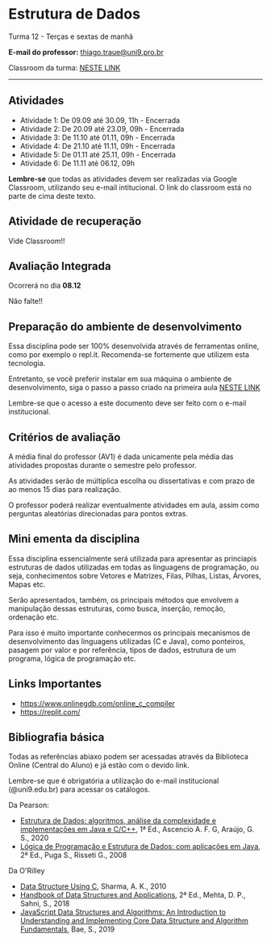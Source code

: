 # Estrutura de Dados

Turma 12 - Terças e sextas de manhã

**E-mail do professor:** thiago.traue@uni9.pro.br

Classroom da turma: [NESTE LINK](https://classroom.google.com/c/NDg4ODEyMjIxNDI2?cjc=yvtkqej)

---

## Atividades

- Atividade 1: De 09.09 até 30.09, 11h - Encerrada
- Atividade 2: De 20.09 até 23.09, 09h - Encerrada
- Atividade 3: De 11.10 até 01.11, 09h - Encerrada
- Atividade 4: De 21.10 até 11.11, 09h - Encerrada
- Atividade 5: De 01.11 até 25.11, 09h - Encerrada
- Atividade 6: De 11.11 até 06.12, 09h

**Lembre-se** que todas as atividades devem ser realizadas via Google Classroom, utilizando seu e-mail intitucional. O link do classroom está no parte de cima deste texto.

## Atividade de recuperação

Vide Classroom!!


## Avaliação Integrada

Ocorrerá no dia **08.12**

Não falte!!


## Preparação do ambiente de desenvolvimento

Essa disciplina pode ser 100% desenvolvida através de ferramentas online, como por exemplo o repl.it. Recomenda-se fortemente que utilizem esta tecnologia.

Entretanto, se você preferir instalar em sua máquina o ambiente de desenvolvimento, siga o passo a passo criado na primeira aula [NESTE LINK](https://docs.google.com/document/d/1YoNdpckKwzpodFB8-5oZPBCm-jcUQvjAkWdQEFbeoQg/edit?usp=sharing)

Lembre-se que o acesso a este documento deve ser feito com o e-mail institucional.

## Critérios de avaliação

A média final do professor (AV1) é dada unicamente pela média das atividades propostas durante o semestre pelo professor.

As atividades serão de múltiplica escolha ou dissertativas e com prazo de ao menos 15 dias para realização.

O professor poderá realizar eventualmente atividades em aula, assim como perguntas aleatórias direcionadas para pontos extras.

## Mini ementa da disciplina

Essa disciplina essencialmente será utilizada para apresentar as princiapis estruturas de dados utilizadas em todas as linguagens de programação, ou seja, conhecimentos sobre Vetores e Matrizes, Filas, Pilhas, Listas, Árvores, Mapas etc.

Serão apresentados, também, os principais métodos que envolvem a manipulação dessas estruturas, como busca, inserção, remoção, ordenação etc.

Para isso é muito importante conhecermos os principais mecanismos de desenvolvimento das linguagens utilizadas (C e Java), como ponteiros, pasagem por valor e por referência, tipos de dados, estrutura de um programa, lógica de programação etc.

## Links Importantes

- https://www.onlinegdb.com/online_c_compiler
- https://replit.com/

## Bibliografia básica

Todas as referências abiaxo podem ser acessadas através da Biblioteca Online (Central do Aluno) e já estão com o devido link.

Lembre-se que é obrigatória a utilização do e-mail institucional (@uni9.edu.br) para acessar os catálogos.

Da Pearson:

- [Estrutura de Dados: algoritmos, análise da complexidade e implementações em Java e C/C++](https://plataforma.bvirtual.com.br/Acervo/Publicacao/1995), 1ª Ed., Ascencio A. F. G, Araújo, G. S., 2020
- [Lógica de Programação e Estrutura de Dados: com aplicações em Java](https://plataforma.bvirtual.com.br/Acervo/Publicacao/447), 2ª Ed., Puga S., Risseti G., 2008

Da O'Rilley

- [Data Structure Using C](https://learning.oreilly.com/library/view/data-structure-using/9788131755662/), Sharma, A. K., 2010
- [Handbook of Data Structures and Applications](https://learning.oreilly.com/library/view/handbook-of-data/9781351645645/), 2ª Ed., Mehta, D. P., Sahni, S., 2018
- [JavaScript Data Structures and Algorithms: An Introduction to Understanding and Implementing Core Data Structure and Algorithm Fundamentals](https://learning.oreilly.com/library/view/javascript-data-structures/9781484239889/), Bae, S., 2019
